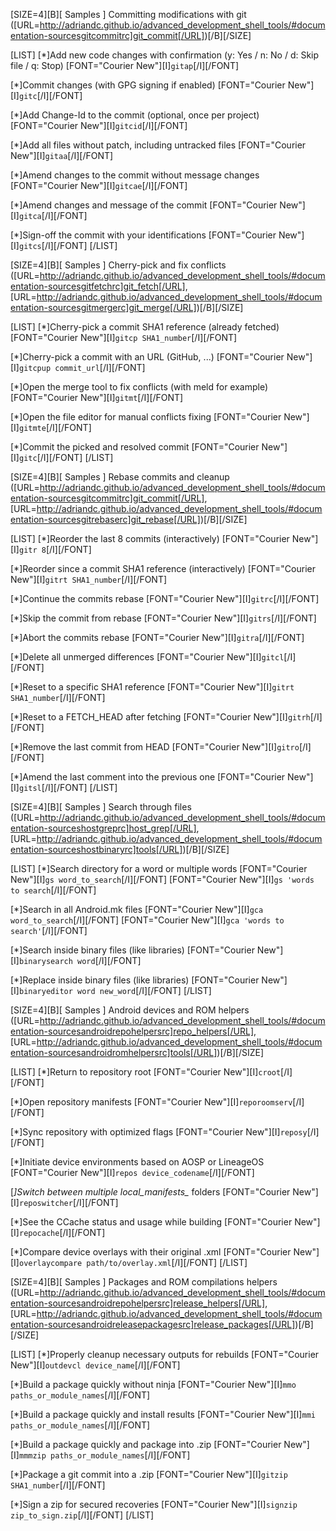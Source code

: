 [SIZE=4][B][ Samples ] Committing modifications with git ([URL=http://adriandc.github.io/advanced_development_shell_tools/#documentation-sourcesgitcommitrc]git_commit[/URL])[/B][/SIZE]

[LIST]
[*]Add new code changes with confirmation (y: Yes / n: No / d: Skip file / q: Stop)
   [FONT="Courier New"][I]`gitap`[/I][/FONT]

[*]Commit changes (with GPG signing if enabled)
   [FONT="Courier New"][I]`gitc`[/I][/FONT]

[*]Add Change-Id to the commit (optional, once per project)
   [FONT="Courier New"][I]`gitcid`[/I][/FONT]

[*]Add all files without patch, including untracked files
   [FONT="Courier New"][I]`gitaa`[/I][/FONT]

[*]Amend changes to the commit without message changes
   [FONT="Courier New"][I]`gitcae`[/I][/FONT]

[*]Amend changes and message of the commit
   [FONT="Courier New"][I]`gitca`[/I][/FONT]

[*]Sign-off the commit with your identifications
   [FONT="Courier New"][I]`gitcs`[/I][/FONT]
[/LIST]


[SIZE=4][B][ Samples ] Cherry-pick and fix conflicts ([URL=http://adriandc.github.io/advanced_development_shell_tools/#documentation-sourcesgitfetchrc]git_fetch[/URL], [URL=http://adriandc.github.io/advanced_development_shell_tools/#documentation-sourcesgitmergerc]git_merge[/URL])[/B][/SIZE]

[LIST]
[*]Cherry-pick a commit SHA1 reference (already fetched)
   [FONT="Courier New"][I]`gitcp SHA1_number`[/I][/FONT]

[*]Cherry-pick a commit with an URL (GitHub, ...)
   [FONT="Courier New"][I]`gitcpup commit_url`[/I][/FONT]

[*]Open the merge tool to fix conflicts (with meld for example)
   [FONT="Courier New"][I]`gitmt`[/I][/FONT]

[*]Open the file editor for manual conflicts fixing
   [FONT="Courier New"][I]`gitmte`[/I][/FONT]

[*]Commit the picked and resolved commit
   [FONT="Courier New"][I]`gitc`[/I][/FONT]
[/LIST]

[SIZE=4][B][ Samples ] Rebase commits and cleanup ([URL=http://adriandc.github.io/advanced_development_shell_tools/#documentation-sourcesgitcommitrc]git_commit[/URL], [URL=http://adriandc.github.io/advanced_development_shell_tools/#documentation-sourcesgitrebaserc]git_rebase[/URL])[/B][/SIZE]

[LIST]
[*]Reorder the last 8 commits (interactively)
   [FONT="Courier New"][I]`gitr 8`[/I][/FONT]

[*]Reorder since a commit SHA1 reference (interactively)
   [FONT="Courier New"][I]`gitrt SHA1_number`[/I][/FONT]

[*]Continue the commits rebase
   [FONT="Courier New"][I]`gitrc`[/I][/FONT]

[*]Skip the commit from rebase
   [FONT="Courier New"][I]`gitrs`[/I][/FONT]

[*]Abort the commits rebase
   [FONT="Courier New"][I]`gitra`[/I][/FONT]

[*]Delete all unmerged differences
   [FONT="Courier New"][I]`gitcl`[/I][/FONT]

[*]Reset to a specific SHA1 reference
   [FONT="Courier New"][I]`gitrt SHA1_number`[/I][/FONT]

[*]Reset to a FETCH_HEAD after fetching
   [FONT="Courier New"][I]`gitrh`[/I][/FONT]

[*]Remove the last commit from HEAD
   [FONT="Courier New"][I]`gitro`[/I][/FONT]

[*]Amend the last comment into the previous one
   [FONT="Courier New"][I]`gitsl`[/I][/FONT]
[/LIST]

[SIZE=4][B][ Samples ] Search through files ([URL=http://adriandc.github.io/advanced_development_shell_tools/#documentation-sourceshostgreprc]host_grep[/URL], [URL=http://adriandc.github.io/advanced_development_shell_tools/#documentation-sourceshostbinaryrc]tools[/URL])[/B][/SIZE]

[LIST]
[*]Search directory for a word or multiple words
   [FONT="Courier New"][I]`gs word_to_search`[/I][/FONT]
   [FONT="Courier New"][I]`gs 'words to search`[/I][/FONT]

[*]Search in all Android.mk files
   [FONT="Courier New"][I]`gca word_to_search`[/I][/FONT]
   [FONT="Courier New"][I]`gca 'words to search'`[/I][/FONT]

[*]Search inside binary files (like libraries)
   [FONT="Courier New"][I]`binarysearch word`[/I][/FONT]

[*]Replace inside binary files (like libraries)
   [FONT="Courier New"][I]`binaryeditor word new_word`[/I][/FONT]
[/LIST]

[SIZE=4][B][ Samples ] Android devices and ROM helpers ([URL=http://adriandc.github.io/advanced_development_shell_tools/#documentation-sourcesandroidrepohelpersrc]repo_helpers[/URL], [URL=http://adriandc.github.io/advanced_development_shell_tools/#documentation-sourcesandroidromhelpersrc]tools[/URL])[/B][/SIZE]

[LIST]
[*]Return to repository root
   [FONT="Courier New"][I]`croot`[/I][/FONT]

[*]Open repository manifests
   [FONT="Courier New"][I]`reporoomserv`[/I][/FONT]

[*]Sync repository with optimized flags
   [FONT="Courier New"][I]`reposy`[/I][/FONT]

[*]Initiate device environments based on AOSP or LineageOS
   [FONT="Courier New"][I]`repos device_codename`[/I][/FONT]

[*]Switch between multiple local_manifests_* folders
   [FONT="Courier New"][I]`reposwitcher`[/I][/FONT]

[*]See the CCache status and usage while building
   [FONT="Courier New"][I]`repocache`[/I][/FONT]

[*]Compare device overlays with their original .xml
   [FONT="Courier New"][I]`overlaycompare path/to/overlay.xml`[/I][/FONT]
[/LIST]

[SIZE=4][B][ Samples ] Packages and ROM compilations helpers ([URL=http://adriandc.github.io/advanced_development_shell_tools/#documentation-sourcesandroidrepohelpersrc]release_helpers[/URL], [URL=http://adriandc.github.io/advanced_development_shell_tools/#documentation-sourcesandroidreleasepackagesrc]release_packages[/URL])[/B][/SIZE]

[LIST]
[*]Properly cleanup necessary outputs for rebuilds
   [FONT="Courier New"][I]`outdevcl device_name`[/I][/FONT]

[*]Build a package quickly without ninja
   [FONT="Courier New"][I]`mmo paths_or_module_names`[/I][/FONT]

[*]Build a package quickly and install results
   [FONT="Courier New"][I]`mmi paths_or_module_names`[/I][/FONT]

[*]Build a package quickly and package into .zip
   [FONT="Courier New"][I]`mmmzip paths_or_module_names`[/I][/FONT]

[*]Package a git commit into a .zip
   [FONT="Courier New"][I]`gitzip SHA1_number`[/I][/FONT]

[*]Sign a zip for secured recoveries
   [FONT="Courier New"][I]`signzip zip_to_sign.zip`[/I][/FONT]
[/LIST]
